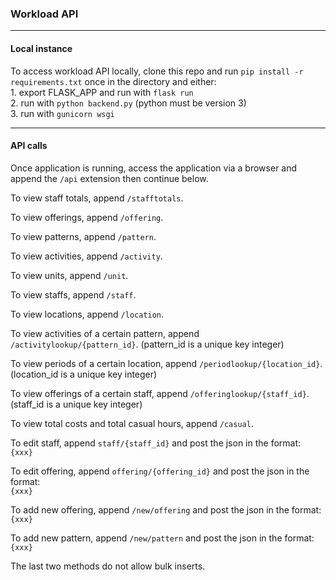 ### Workload API
---

#### Local instance

To access workload API locally, clone this repo and run `pip install -r requirements.txt` once in the directory and either:  
    1. export FLASK_APP and run with `flask run`  
    2. run with `python backend.py` (python must be version 3)  
    3. run with `gunicorn wsgi`  

---

#### API calls

Once application is running, access the application via a browser and append the `/api` extension then continue below.

To view staff totals, append `/stafftotals`.

To view offerings, append `/offering`.

To view patterns, append `/pattern`.

To view activities, append `/activity`.

To view units, append `/unit`.

To view staffs, append `/staff`.

To view locations, append `/location`.

To view activities of a certain pattern, append `/activitylookup/{pattern_id}`. (pattern_id is a unique key integer)

To view periods of a certain location, append `/periodlookup/{location_id}`. (location_id is a unique key integer)

To view offerings of a certain staff, append `/offeringlookup/{staff_id}`. (staff_id is a unique key integer)

To view total costs and total casual hours, append `/casual`.

To edit staff, append `staff/{staff_id}` and post the json in the format:  
`{xxx}`

To edit offering, append `offering/{offering_id}` and post the json in the format:  
`{xxx}`

To add new offering, append `/new/offering` and post the json in the format:  
`{xxx}`

To add new pattern, append `/new/pattern` and post the json in the format:  
`{xxx}`

The last two methods do not allow bulk inserts.

